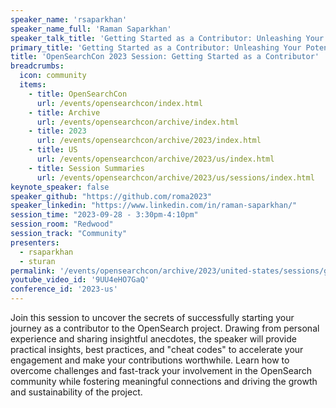```yaml
---
speaker_name: 'rsaparkhan'
speaker_name_full: 'Raman Saparkhan'
speaker_talk_title: 'Getting Started as a Contributor: Unleashing Your Potential in the OpenSearch Community'
primary_title: 'Getting Started as a Contributor: Unleashing Your Potential in the OpenSearch Community'
title: 'OpenSearchCon 2023 Session: Getting Started as a Contributor'
breadcrumbs:
  icon: community
  items:
    - title: OpenSearchCon
      url: /events/opensearchcon/index.html
    - title: Archive
      url: /events/opensearchcon/archive/index.html
    - title: 2023
      url: /events/opensearchcon/archive/2023/index.html
    - title: US
      url: /events/opensearchcon/archive/2023/us/index.html
    - title: Session Summaries
      url: /events/opensearchcon/archive/2023/us/sessions/index.html
keynote_speaker: false
speaker_github: "https://github.com/roma2023"
speaker_linkedin: "https://www.linkedin.com/in/raman-saparkhan/"
session_time: "2023-09-28 - 3:30pm-4:10pm"
session_room: "Redwood"
session_track: "Community"
presenters: 
  - rsaparkhan
  - sturan
permalink: '/events/opensearchcon/archive/2023/united-states/sessions/getting-started-as-a-contributor-unleashing-your-potential-in-the-opensearch-community.html'
youtube_video_id: '9UU4eHO7GaQ'
conference_id: '2023-us'
---
```


Join this session to uncover the secrets of successfully starting your journey as a contributor to the OpenSearch project. Drawing from personal experience and sharing insightful anecdotes, the speaker will provide practical insights, best practices, and "cheat codes" to accelerate your engagement and make your contributions worthwhile. Learn how to overcome challenges and fast-track your involvement in the OpenSearch community while fostering meaningful connections and driving the growth and sustainability of the project.
